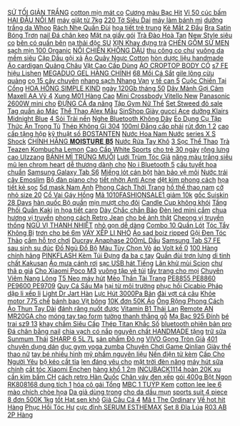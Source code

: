 [ SỨ TỐI GIẢN TRẮNG](https://cuahang1.github.io/p0/1/974/bat-an-com-bat-su-toi-gian-trang-vien-den-ban-le-mon-s4-mua-hang-online/) [ cotton mịn mát co](https://cuahang1.github.io/p0/2/675/ma-skama8-giam-8-don-300k-quan-short-thun-xoe-tron-cap-chun-quan-ngu-vai-cotton-min-mat-co-gian-qs0755-nhinhi-shop-mua-hang-online/) [ Cương màu Bạc Hit](https://cuahang1.github.io/p0/4/418/mat-meo-kim-cuong-mau-bac-hit-hot-2021-mua-hang-online/) [Vỉ 50 cúc bấm](https://cuahang1.github.io/p0/5/969/vi-50-cuc-bam-mua-hang-online/) [ HAI ĐẦU NỐI MI](https://cuahang1.github.io/p0/6/161/mascara-hai-dau-noi-mi-sivanna-colors-hf893-mua-hang-online/) [ máy giặt từ 7kg](https://cuahang1.github.io/p0/7/975/boc-may-giat-vo-trum-may-giat-tu-7kg-9kg-kich-thuoc-duoi-bai-dang-mua-hang-online/) [ 220 Tờ Siêu Dai](https://cuahang1.github.io/p0/6/521/giay-lau-da-nang-cuon-220-to-sieu-dai-co-the-giat-tai-su-dung-mua-hang-online/) [ máy làm bánh mì](https://cuahang1.github.io/p0/0/143/may-lam-banh-mi-panasonic-mua-hang-online/) [ dưỡng trắng da Whoo](https://cuahang1.github.io/p0/10/319/kem-duong-trang-da-whoo-4ml-date-2023-mua-hang-online/) [ Rách Nhẹ Quần Đùi](https://cuahang1.github.io/p0/4/931/hinh-anh-that-quan-short-nu-rach-nhe-quan-dui-jean-lung-cao-ca-tinh-mua-hang-online/) [ họa tiết trẻ trung](https://cuahang1.github.io/p0/8/345/co-san-mu-trum-dau-chong-tham-nuoc-khi-tam-hoac-u-toc-thoi-trang-hoa-tiet-tre-trung-pk97-mua-hang-online/) [ Kẻ Mắt 2 Đầu](https://cuahang1.github.io/p0/0/131/but-ke-mat-2-dau-qic-mua-hang-online/) [ Bra Satin Bóng Trơn](https://cuahang1.github.io/p0/1/163/ao-bra-satin-bong-tron-day-manh-br21-mua-hang-online/) [ nail Đá chân keo](https://cuahang1.github.io/p0/4/249/da-nail-da-chan-keo-khay-mix-size-sieu-sang-loai-1-ma-ck39-mua-hang-online/) [ Mặt nạ giấy gói](https://cuahang1.github.io/p0/3/214/mat-na-giay-goi-80-mieng-mua-hang-online/) [ Trà Đào Hoà Tan](https://cuahang1.github.io/p0/5/110/tra-dao-hoa-tan-cozy-mau-moi-mua-hang-online/) [ New Style siêu co](https://cuahang1.github.io/p0/7/275/ao-giu-nhiet-nu-new-style-sieu-co-gian-mac-thoai-mai-mua-hang-online/) [ bên có quần bên](https://cuahang1.github.io/p0/2/828/ma-1010fashionsale519-giam-10k-don-50k-chan-vay-thun-rut-day-2-ben-co-quan-ben-trong-b2us35-mua-hang-online/) [ nạ thải độc SU](https://cuahang1.github.io/p0/9/83/combo-10-goi-mat-na-thai-doc-sum-37-bright-award-bubble-de-mask-pack-mua-hang-online/) [ XỊN Khay đựng trà](https://cuahang1.github.io/p0/6/643/dep-xin-khay-dung-tra-bang-go-tre-khang-khuan-hinh-chu-nhat-hinh-vuong-mua-hang-online/) [ CHÉN GỐM SỨ MEN](https://cuahang1.github.io/p0/7/536/chen-gom-su-men-ran-mua-hang-online/) [ sạch mịn 100 Organic](https://cuahang1.github.io/p0/2/598/bot-dau-do-nguyen-chat-sach-min-100-organic-100gr-trang-da-duong-am-mo-tham-sam-tay-tbc-mua-hang-online/) [ NỒI CHIÊN KHÔNG DẦU](https://cuahang1.github.io/p0/7/787/noi-chien-khong-dau-locklock-dien-tu-52l-ejf351blk-mua-hang-online/) [ thu công co chư](https://cuahang1.github.io/p0/3/487/freeship-don-99k-1kg-tinh-bot-nghe-vang-thu-cong-co-chung-nhan-attp-cua-so-y-te-mua-hang-online/) [ vuông da mềm siêu](https://cuahang1.github.io/p0/4/560/a-17-giay-nu-suc-nu-mui-vuong-da-mem-sieu-xinh-mua-hang-online/) [ Cặp Dầu gội xả](https://cuahang1.github.io/p0/0/495/cap-dau-goi-xa-wekla-mua-hang-online/) [ Áo Quây Ngực Cotton](https://cuahang1.github.io/p0/0/285/co-big-sizeao-quay-nguc-cotton-nhieu-mau-co-gian-tot-hang-xuat-xin-mua-hang-online/) [ hòn dược liệu handmade](https://cuahang1.github.io/p0/7/382/xa-bong-tu-nhien-bo-hon-duoc-lieu-handmade-co-giay-kiem-nghiem-do-an-toan-han-su-dung-18-thang-ke-tu-ngay-nhan-mua-hang-online/) [Áo cardigan Quảng Châu](https://cuahang1.github.io/p0/2/611/ao-cardigan-quang-chau-mua-hang-online/) [ Vật Cao Cấp Dùng](https://cuahang1.github.io/p0/3/601/may-ep-dau-thuc-vat-cao-cap-dung-cho-gia-dinh-mua-hang-online/) [ ÁO CROPTOP BODY CÓ](https://cuahang1.github.io/p0/1/632/ma-1010fashionsale1040-giam-10k-don-50k-ao-croptop-body-co-kem-nut-va-bo-set-aoquan-jogger-mua-hang-online/) [ s7 FE hiệu Lishen](https://cuahang1.github.io/p0/7/866/bao-da-cho-samsung-galaxy-tab-s7-plustab-s7-fe-hieu-lishen-lung-deo-mua-hang-online/) [ MEGADUO GEL HÀNG CHÍNH](https://cuahang1.github.io/p0/3/197/megaduo-gel-hang-chinh-hang-mua-hang-online/) [ 68 Mồi Cá Sắt](https://cuahang1.github.io/p0/5/277/moi-cau-lure-ca-sat-orichi-cicada-the-gioi-do-cau-lure-68-moi-ca-sat-orichi-mat-3d-song-dong-mua-hang-online/) [ gile lông cừu quảng](https://cuahang1.github.io/p0/10/316/ao-gile-long-cuu-quang-chau-cho-be-mua-hang-online/) [ cọ 15 cây chuyên](https://cuahang1.github.io/p0/0/741/set-co-15-cay-chuyen-dung-de-ve-nail-mua-hang-online/) [ nhang sạch Nhang Vạn](https://cuahang1.github.io/p0/1/869/nhang-vo-que-100-tu-nhien-nhang-sach-nhang-van-an-mua-hang-online/) [ y tế can 5](https://cuahang1.github.io/p0/8/231/giao-trong-3h-con-y-te-can-5-lit-bopa-con-70-do-90-do-sat-khuan-thay-nuoc-rua-tay-mua-hang-online/) [ Cuộc Chiến Tại Cổng](https://cuahang1.github.io/p0/4/819/lego-haha-lego-minecraft-cuoc-chien-tai-cong-do-nat-21172-mua-hang-online/) [ HOA HỒNG SIMPLE KIND](https://cuahang1.github.io/p0/0/563/nuoc-hoa-hong-simple-kind-to-skin-soothing-facial-mua-hang-online/) [ ngày 120Gb tháng 50](https://cuahang1.github.io/p0/0/507/sim-4g-mobifone-c90n-goi-4gbngay-120gbthang-50-phut-goi-ngoai-mang-sim-mobi-c90n-xai-tha-ga-mua-hang-online/) [ Dây Mảnh Gợi Cảm](https://cuahang1.github.io/p0/8/939/bo-bralette-ren-sexy-dem-mong-phoi-quan-lot-day-manh-goi-cam-lacy-bra-b06-mua-hang-online/) [ Maxell AA Vỹ 4](https://cuahang1.github.io/p0/5/274/pin-maxell-aa-vy-4-cuc-mua-hang-online/) [ Xung M01 Hàng Cao](https://cuahang1.github.io/p0/2/862/may-massage-co-dien-xung-m01-hang-cao-cap-6-xung-2-mieng-xung-ket-hop-hong-ngoai-giam-con-dau-nhuc-moi-mua-hang-online/) [ Mini Crossbody Vitello New](https://cuahang1.github.io/p0/2/575/ma-fashionpremium10-giam-10-don-tu-1tr-tui-nu-furla-metropolis-mini-crossbody-vitello-new-calf-mua-hang-online/) [ Panasonic 2600W mini cho](https://cuahang1.github.io/p0/6/792/may-rua-xe-panasonic-2600w-mini-cho-gia-dinh-day-30-met-may-xit-rua-dieu-hoa-bao-hanh-12-thang-mua-hang-online/) [ ĐỰNG CÁ đa năng](https://cuahang1.github.io/p0/8/735/thung-dung-ca-da-nang-phu-kien-cau-ca-kk-90-mua-hang-online/) [ Tập Gym Nữ Thể](https://cuahang1.github.io/p0/3/293/ma-incu1114-giam-25-don-99k-quan-dui-tap-gym-nu-the-thao-2-lop-3-soc-cuc-xinh-bom-b52-thoi-trang-the-thao-mua-hang-online/) [ Set Stweed đỏ sale](https://cuahang1.github.io/p0/8/205/set-stweed-do-sale-70-mua-hang-online/) [ Tag quần áo Mác](https://cuahang1.github.io/p0/9/677/tag-quan-ao-mac-quan-ao-quang-chau-mua-hang-online/) [ Thể Thao Alex Mẫu](https://cuahang1.github.io/p0/6/751/ao-bra-the-thao-alex-mau-moi-hot-hit-mua-hang-online/) [ SinShop Giày gucci Ace](https://cuahang1.github.io/p0/4/546/sinshop-giay-gucci-ace-chun-ngang-mua-hang-online/) [ dưỡng Klairs Midnight Blue](https://cuahang1.github.io/p0/1/699/kem-duong-klairs-midnight-blue-calming-cream-mua-hang-online/) [ 4 Sỏi Trải nền](https://cuahang1.github.io/p0/3/589/bo-4-soi-trai-nen-sieu-bat-mat-nha-minh-farm-le-1kg-mua-hang-online/) [ Nghe Bluetooth Không Dây](https://cuahang1.github.io/p0/8/268/tai-nghe-bluetooth-khong-day-tws-magicsee-s2-bluetooth-51-chong-nuoc-thiet-ke-thoi-trang-dep-mat-mua-hang-online/) [ Eo Dụng Cụ Tập](https://cuahang1.github.io/p0/7/820/day-tap-eo-dung-cu-tap-tai-nha-mua-hang-online/) [ Thức Ăn Trong Tủ](https://cuahang1.github.io/p0/5/64/bo-3-hop-dung-thuc-pham-thuc-an-trong-tu-lanh-dung-duoc-trong-lo-vi-song-ms-6530-mua-hang-online/) [ Thép Không Gỉ 304](https://cuahang1.github.io/p0/6/801/phin-pha-ca-phe-thong-minh-luoi-thep-khong-gi-304-ruguo-mua-hang-online/) [ 100ml Đẳng cấp phái](https://cuahang1.github.io/p0/4/928/nuoc-hoa-nam-sauuvage-edt-100ml-dang-cap-phai-manh-mua-hang-online/) [ rút đơn 1 2](https://cuahang1.github.io/p0/4/881/dot-can-cau-rut-don-1234-mua-hang-online/) [ cao cấp tặng hộp](https://cuahang1.github.io/p0/0/130/kinh-mat-chrome-hearts-cao-cap-tang-hop-ch2533-mua-hang-online/) [ kỹ thuật số BOSTANTEN](https://cuahang1.github.io/p0/0/779/dong-ho-ky-thuat-so-bostanten-2052-khong-tham-nuoc-mua-hang-online/) [ Nước Hoa Nam Nước](https://cuahang1.github.io/p0/1/396/full-box-goc-maison-margiela-replica-jazz-club-hhiepx1-chuyen-nuoc-hoa-nam-nuoc-hoa-nu-chinh-hang-mua-hang-online/) [ series X S Shock](https://cuahang1.github.io/p0/8/659/tay-cam-xbox-series-xs-shock-blue-mua-hang-online/) [ CHÍNH HÃNG 𝐌𝐎𝐈𝐒𝐓𝐔𝐑𝐄 𝐁𝟓](https://cuahang1.github.io/p0/5/218/chinh-hang-serum-duong-phuc-hoi-cap-am-mua-hang-online/) [ Nước Rửa Tay Khô](https://cuahang1.github.io/p0/3/529/chon-mui-gel-nuoc-rua-tay-kho-bath-body-works-dung-tich-29ml-mua-hang-online/) [ 3 Sọc Thể Thao](https://cuahang1.github.io/p0/9/293/quan-3-soc-the-thao-tap-gym-di-choi-nam-nu-unisex-phuc-gym-store-mua-hang-online/) [ Trà Teazen Kombucha Lemon](https://cuahang1.github.io/p0/10/132/tra-teazen-kombucha-lemon-han-quoc-mua-hang-online/) [ Cao Cấp White Sports](https://cuahang1.github.io/p0/5/164/giay-the-thao-nam-trang-thoi-trang-cao-cap-white-sports-fashion-phong-cach-han-quoc-mua-hang-online/) [ cho trẻ 30 ngày](https://cuahang1.github.io/p0/2/225/sach-ren-luyen-pham-chat-cho-tre-30-ngay-thuc-hanh-long-biet-on-tu-5-12-tuoi-mua-hang-online/) [ rộng lưng cao Ulzzang](https://cuahang1.github.io/p0/0/940/quan-ong-rong-lung-cao-ulzzang-nhung-tam-dang-suong-unisex-sayhey-clothing-mua-hang-online/) [ BÁNH MÌ TRỨNG MUỐI](https://cuahang1.github.io/p0/9/275/banh-mi-trung-muoi-cha-bong-giao-nhanh-mua-hang-online/) [ Lưới Trùm Tóc Giả](https://cuahang1.github.io/p0/0/111/luoi-trum-toc-gia-co-dan-thoi-trang-cho-nu-mua-hang-online/) [ năng màu trắng siêu](https://cuahang1.github.io/p0/3/684/cuon-giay-lau-nha-bep-da-nang-mau-trang-sieu-dai-co-the-giat-duoc-mua-hang-online/) [mũ len chrom heart](https://cuahang1.github.io/p0/0/908/mu-len-chrom-heart-mua-hang-online/) [ dễ thương dành cho](https://cuahang1.github.io/p0/0/178/dong-ho-de-thuong-danh-cho-be-yeu-mua-hang-online/) [ No i Bluetooth 5](https://cuahang1.github.io/p0/9/131/dong-ho-thong-minh-t500-t500-plus-logo-tao-series-67-thay-hinh-nen-nghe-goi-ket-noi-bluetooth-50-size-44mm-mua-hang-online/) [ cầu tuyết hoa chuẩn](https://cuahang1.github.io/p0/2/968/cu-hoa-cau-tuyet-hoa-chuan-tet-mua-hang-online/) [ Samsung Galaxy Tab S6](https://cuahang1.github.io/p0/10/192/may-tinh-bang-samsung-galaxy-tab-s6-lite-sm-p615n-hang-chinh-hang-mua-hang-online/) [ Miếng lót cán bột](https://cuahang1.github.io/p0/1/453/mieng-lot-can-bot-chong-dinh-tien-loi-mua-hang-online/) [ hàn bảo vệ môi](https://cuahang1.github.io/p0/6/909/mo-han-thiec-ho-tro-han-mach-soldering-pd-150-mo-han-bao-ve-moi-truong-hang-cach-nhiet-tot-mua-hang-online/) [ Nước trái cây Emoslim](https://cuahang1.github.io/p0/9/118/nuoc-trai-cay-emoslim-by-fen-mua-hang-online/) [ Bộ đàn piano cho](https://cuahang1.github.io/p0/8/936/bo-dan-piano-cho-be-kem-mic-mua-hang-online/) [ tiết nhờn Anti Acne](https://cuahang1.github.io/p0/7/647/chinh-hang-kem-duong-floslek-kiem-soat-dau-va-dieu-tiet-nhon-anti-acne-mattifying-cream-50ml-mua-hang-online/) [ dệt kim phong cách](https://cuahang1.github.io/p0/7/357/dam-co-tron-det-kim-phong-cach-han-quoc-9843-mua-hang-online/) [ họa tiết kẻ sọc](https://cuahang1.github.io/p0/5/152/ao-thun-ngan-tay-hoa-tiet-ke-soc-thoi-trang-cho-nu-phong-cach-han-quoc-mua-hang-online/) [ 5d mask Nam Anh](https://cuahang1.github.io/p0/5/936/5d-maskhop-khau-trang-5d-mask-nam-anh-3-lop-10-cai-mua-hang-online/) [ Phong Cách Thời Trang](https://cuahang1.github.io/p0/2/374/ma-1010fashionsale1-giam-10k-don-50k-ao-tay-ngan-co-co-phong-cach-thoi-trang-han-quoc-danh-cho-nu-mua-hang-online/) [ hồ thể thao nam](https://cuahang1.github.io/p0/4/689/dong-ho-the-thao-nam-nu-g-shock-ga-110-1bdr-full-phu-kien-mua-hang-online/) [ cỡ nhỏ size 20](https://cuahang1.github.io/p0/2/875/chau-coi-co-nho-size-20-cm-mua-hang-online/) [ Cổ Vai Gáy Hồng](https://cuahang1.github.io/p0/9/59/chinh-hang-may-massage-co-vai-gay-hong-ngoai-ayosun-dai-massage-da-nang-massage-vai-gay-colung-bao-hanh-uy-tin-mua-hang-online/) [ Mã 1010FASHIONSALE1 giảm 10k](https://cuahang1.github.io/p0/2/482/ma-1010fashionsale1-giam-10k-don-tu-50k-giay-sneaker-nu-foxy-dang-cv-cao-co-mau-trang-be-basic-fox022-mua-hang-online/) [ gốc Suiskin 28 Days](https://cuahang1.github.io/p0/9/715/le-1-ong-te-bao-goc-suiskin-28-days-salmon-dn-ampoule-chinh-hang-han-quoc-mua-hang-online/) [ hàn quốc Bộ quần](https://cuahang1.github.io/p0/4/607/set-bo-ni-mac-the-thao-otho-phom-rong-thoi-trang-han-quoc-bo-quan-dui-ong-rong-phoi-ao-sweater-dai-tay-unisex-kudoshop-mua-hang-online/) [ mịn mượt cho đôi](https://cuahang1.github.io/p0/7/942/son-tint-bong-chioture-glass-mirror-min-muot-cho-doi-moi-cang-mong-4g-mua-hang-online/) [ Candle Cup không khói](https://cuahang1.github.io/p0/7/152/nen-thom-thien-nhien-candle-cup-khong-khoi-18-mui-mua-hang-online/) [ Tầng Phối Quần Kaki](https://cuahang1.github.io/p0/6/750/re-vo-dich-bo-ao-tre-vai-tang-phoi-quan-kaki-cama-store-m121-mua-hang-online/) [ in họa tiết caro](https://cuahang1.github.io/p0/2/902/khan-trai-ban-in-hoa-tiet-caro-ke-soc-bong-cuc-de-thuong-mua-hang-online/) [ Dày Chắc chắn Bảo](https://cuahang1.github.io/p0/3/735/gia-re-gang-y-te-natrile-khong-bot-malaysia-100-chiec-dai-day-chac-chan-bao-ve-da-tay-ban-mua-hang-online/) [ Đèn led mini cắm](https://cuahang1.github.io/p0/8/460/den-led-mini-cam-usb-mua-hang-online/) [ chua hương vị truyền](https://cuahang1.github.io/p0/1/454/may-lam-sua-chua-huong-vi-truyen-thong-mua-hang-online/) [ phong cách Retro Jean](https://cuahang1.github.io/p0/1/404/quan-jean-nu-ong-rong-ulzzang-lung-cao-phong-cach-retro-jean-xanh-nhat-co-bigsize-jean-baggy-kyubi-bjr21r-mua-hang-online/) [ cho bé ảnh thật](https://cuahang1.github.io/p0/5/582/bo-long-gau-truc-cho-be-anh-that-bao-chat-mua-hang-online/) [ Cheong vị truyền thống](https://cuahang1.github.io/p0/4/848/tra-sua-teh-tarik-aik-cheong-vi-truyen-thong-600g-15-goi-40g-mua-hang-online/) [ NGŨ VỊ THANH NHIỆT](https://cuahang1.github.io/p0/5/529/ma-2010fmcgsale-giam-8-don-500k-tra-hoa-hong-ngu-vi-thanh-nhiet-dep-da-mua-hang-online/) [ nhỏ gọn dễ dàng](https://cuahang1.github.io/p0/7/993/xa-bong-giay-rua-tay-phong-tranh-dich-benh-nho-gon-de-dang-mang-theo-diet-khuan-100-mua-hang-online/) [ Combo 10 Quần Lót](https://cuahang1.github.io/p0/2/957/combo-10-quan-lot-cotton-thai-mua-hang-online/) [ Tóc Tẩy Không Bị](https://cuahang1.github.io/p0/10/209/dau-goi-tim-elgon-dau-goi-khu-vang-danh-cho-toc-tay-khong-bi-nga-vang-mua-hang-online/) [ trơn cho bé 6m](https://cuahang1.github.io/p0/2/317/ma-skamsale10-giam-10-don-200k-mu-noi-len-tron-cho-be-6m-4y-mua-hang-online/) [ VÁY XẾP LI NHỎ](https://cuahang1.github.io/p0/2/687/chan-vay-xep-li-nho-ngan-cho-nu-mua-hang-online/) [ Áo sad boiz ripped](https://cuahang1.github.io/p0/7/669/ao-sad-boiz-ripped-signature-long-sleeve-ao-thun-tay-dai-sadboiz-ripped-signature-mua-hang-online/) [ Gội Đen Tóc Thảo](https://cuahang1.github.io/p0/3/247/01-goi-dau-goi-den-toc-thao-duoc-beauty-star-mua-hang-online/) [ cầm hỗ trợ chơi](https://cuahang1.github.io/p0/9/17/tay-cam-ho-tro-choi-game-ban-sung-tren-dien-thoai-tien-dung-mua-hang-online/) [ Ducray Anaphase 200mL Dầu](https://cuahang1.github.io/p0/0/358/tem-cty-dau-goi-ducray-anaphase-200ml-dau-goi-dang-kem-ngan-rung-toc-mua-hang-online/) [ Samsung Tab S7 FE](https://cuahang1.github.io/p0/6/625/bao-da-samsung-tab-s7-fe-kem-ban-phim-bluetooth-smart-keyboard-mua-hang-online/) [ sau sinh su đúc](https://cuahang1.github.io/p0/4/515/quan-lot-bau-va-sau-sinh-su-duc-cap-cheo-thong-hoi-do-lot-chip-ba-bau-khong-duong-may-bigsize-830-mua-hang-online/) [ Đồ Ngủ Đồ Bộ](https://cuahang1.github.io/p0/5/175/do-ngudo-bo-pijama-lua-quan-sooc-chat-lieu-satin-mat-lim-mua-hang-online/) [ Màu Tùy Chọn Vỏ](https://cuahang1.github.io/p0/0/688/son-bong-qibest-ql24-duong-am-lau-troi-6-mau-tuy-chon-vo-trong-suot-40g-mua-hang-online/) [ áp Volt kế 0](https://cuahang1.github.io/p0/5/98/dong-ho-do-dien-ap-volt-ke-056-inch-von-ke-do-45v-30v-mua-hang-online/) [ 100 Hàng chính hãng](https://cuahang1.github.io/p0/8/965/flycam-dji-mini-2-moi-100-hang-chinh-hang-bao-hanh-12-thang-mua-hang-online/) [ PINKFLASH Kèm Túi Đựng](https://cuahang1.github.io/p0/6/520/bo-10-my-pham-trang-diem-pinkflash-kem-tui-dung-dung-lam-qua-tang-giang-sinh-doc-dao-mua-hang-online/) [ đa ba c tay](https://cuahang1.github.io/p0/0/467/nhan-deo-tay-ma-bac-dinh-da-pha-le-kich-co-5-11-nhan-bac-nu-dinh-da-nhan-dinh-da-bac-tay-trang-deo-tay-mua-hang-online/) [ Quần đùi trơn lưng](https://cuahang1.github.io/p0/3/874/quan-dui-tron-lung-cao-mua-hang-online/) [ di tinh chất Kakusan](https://cuahang1.github.io/p0/1/236/may-rua-mat-lam-sach-va-day-di-tinh-chat-kakusan-nhap-khau-hangy-mua-hang-online/) [ Áo mưa cánh rơi](https://cuahang1.github.io/p0/5/52/ao-mua-canh-roi-1-dau-2-dau-sieu-nhe-sieu-ben-mua-hang-online/) [ sạc USB hát Tiếng](https://cuahang1.github.io/p0/9/56/xuong-rong-nhay-mua-nhai-tieng-sac-usb-hat-tieng-viet-mua-hang-online/) [ Lăn khử mùi Scion](https://cuahang1.github.io/p0/1/136/lan-khu-mui-scion-75ml-mua-hang-online/) [ chư thâ p giá](https://cuahang1.github.io/p0/1/151/quan-nam-unisex-hoa-tiet-chu-thap-gia-sieu-chat-mua-hang-online/) [ Cho Xiaomi Poco M3](https://cuahang1.github.io/p0/10/200/op-dien-thoai-trong-suot-chong-roi-cho-xiaomi-poco-m3-redmi-9t-9a-9c-note-10-9s-9-pro-mua-hang-online/) [ vuông tập vẽ túi](https://cuahang1.github.io/p0/6/71/vi-mong-mau-phom-vuong-tap-ve-tui-10-vi-240-mong-mua-hang-online/) [ tẩy trang cho mọi](https://cuahang1.github.io/p0/0/667/nuoc-lam-sach-va-tay-trang-cho-moi-loai-da-garnier-micellar-water-400ml-mua-hang-online/) [ Chuyên Viêm Nang Lông](https://cuahang1.github.io/p0/6/273/lieu-trinh-chuyen-viem-nang-long-dac-biet-xit-viem-nang-long-50ml-sua-tam-viem-nang-long-500ml-mua-hang-online/) [ T5 Neo máy hút](https://cuahang1.github.io/p0/7/721/robot-hut-bui-lau-nha-thong-minh-ecovacs-deebot-t5-fun-t5-neo-may-hut-bui-tu-dong-chinh-hang-thiet-bi-lam-sach-san-mua-hang-online/) [ Mèo Thần Tài Trang](https://cuahang1.github.io/p0/6/584/meo-than-tai-trang-tri-o-to-mua-hang-online/) [ PE8855 PE8860 PE9600 PE9709](https://cuahang1.github.io/p0/2/860/hang-co-san-may-lam-banh-mi-petrus-pe8855-pe8860-pe9600-pe9709-hdsd-cong-thuc-tieng-viet-bao-hanh-12-thang-mua-hang-online/) [ Quy Cá Sấu Mạ](https://cuahang1.github.io/p0/9/91/bo-2-kep-ac-quy-ca-sau-ma-dong-60a-100a-mua-hang-online/) [ hại từ môi trường](https://cuahang1.github.io/p0/2/300/sua-rua-mat-ngan-ngua-tac-hai-tu-moi-truong-paulas-choice-defense-hydrating-gel-to-cream-cleanser-198ml-2210-mua-hang-online/) [ phục hồi Cicabio Pháp](https://cuahang1.github.io/p0/4/811/kem-duong-phuc-hoi-cicabio-phap-40ml-mua-hang-online/) [ dập li xếp li](https://cuahang1.github.io/p0/6/293/chan-vay-quat-dap-li-xep-li-dai-midi-vintage-qua-loi-lich-su-di-lam-di-choi-may-2-lop-lung-khoa-keo-ben-hong-mua-hang-online/) [ Light Dr Jart Hàn](https://cuahang1.github.io/p0/0/433/kem-v7-toning-light-drjart-han-quoc-15ml-mua-hang-online/) [ Lực Hút 3000Pa Bản](https://cuahang1.github.io/p0/6/749/robot-hut-bui-lau-nha-ecovacs-deebot-t9-plus-dock-hut-rac-tu-dong-luc-hut-3000pa-ban-quoc-te-bao-hanh-12-thang-mua-hang-online/) [ đài vợt cá câu](https://cuahang1.github.io/p0/6/732/vot-ca-carbon-vanh-tron-co-the-thu-gon-chuyen-dung-cau-dai-vot-ca-cau-dai-mua-hang-online/) [ Khỏe motor 775 chế](https://cuahang1.github.io/p0/6/190/mo-to-775-truc-5mm-12v-sieu-khoe-motor-775-che-may-khoanmay-catquatmay-bom-mua-hang-online/) [ bánh bao Vịt bông](https://cuahang1.github.io/p0/7/719/gau-bong-vit-cosplay-ma-banh-bao-vit-bong-xuong-gau-bong-viet-nam-mua-hang-online/) [ 10K đơn 50K Áo](https://cuahang1.github.io/p0/2/922/ma-1010fashionsale14-giam-10k-don-50k-ao-khoac-ao-hoodies-zip-ni-bong-khoa-keo-ullzang-3-mau-nhungkudo-mua-hang-online/) [ Ống Rộng Phong Cách](https://cuahang1.github.io/p0/1/946/quan-jean-lung-cao-ong-rong-phong-cach-retro-2021-mua-hang-online/) [ Áo Thun Tay Dài](https://cuahang1.github.io/p0/10/400/re-vo-dich-ao-thun-ke-oversize-ao-thun-tay-dai-from-rong-ao-thun-unisex-form-rong-mua-hang-online/) [ đánh răng nuốt được](https://cuahang1.github.io/p0/1/669/kem-danh-rang-nuot-duoc-pigeon-cho-tre-6m18m-mua-hang-online/) [ Vitamin B1 Thái Lan](https://cuahang1.github.io/p0/7/909/phan-bon-la-vitamin-b1-thai-lan-chai-1lit-mua-hang-online/) [ Remote AN MR20GA cho](https://cuahang1.github.io/p0/9/790/dieu-khien-lg-magic-remote-an-mr20ga-cho-smart-tivi-lg-2020-remote-thong-minh-hang-hang-tang-pin-mua-hang-online/) [ móng tay tạo form](https://cuahang1.github.io/p0/3/797/dua-mong-tay-tao-form-jeliva-mua-hang-online/) [ tường thanh thẳng gỗ](https://cuahang1.github.io/p0/4/243/tong-ke-treo-tuong-thanh-thang-go-thong-tu-nhien-rong-9cm-12cm-ke-go-thong-decor-hpktt-22-mua-hang-online/) [ Mạ Bạc 925 Đính](https://cuahang1.github.io/p0/4/429/nhan-ma-bac-925-dinh-da-quy-nhan-tao-nhieu-mau-sac-sang-trong-quy-phai-danh-cho-nu-mua-hang-online/) [ bé trai sz9 13](https://cuahang1.github.io/p0/5/325/bo-dai-be-trai-sz9-13-ri5-mua-hang-online/) [ khay chấm Siêu Cấp](https://cuahang1.github.io/p0/3/159/dia-vuong-kem-khay-cham-sieu-cap-dung-lo-nuong-bat-su-hinh-trai-tim-hang-nhap-khau-mua-hang-online/) [ Thép Titan Khắc Số](https://cuahang1.github.io/p0/5/48/nhan-thep-titan-khac-so-la-ma-so122-mua-hang-online/) [ bluetooth phiên bản pro](https://cuahang1.github.io/p0/7/97/tai-nghe-bluetooth-phien-ban-pro-cao-cap-dinh-vi-doi-ten-xuyen-am-chong-on-dung-cho-ios-va-androi-mua-hang-online/) [ Đá chân bằng nail](https://cuahang1.github.io/p0/2/885/da-chan-bang-nail-mix-100-vien-mua-hang-online/) [ chia vạch có nắp](https://cuahang1.github.io/p0/9/752/coc-pha-sua-thuy-tinh-chia-vach-co-nap-va-ong-hut-350ml-mua-hang-online/) [ nguyên chất HANDMADE tặng](https://cuahang1.github.io/p0/9/619/the-herbal-lab-bot-cam-thao-nguyen-chat-handmade-tang-bo-dung-cu-dap-mat-mua-hang-online/) [ trữ sữa Sunmum Thái](https://cuahang1.github.io/p0/0/336/tui-tru-sua-sunmum-thai-lan-loai-250ml-mua-hang-online/) [ SHARP 6 5L 7L](https://cuahang1.github.io/p0/1/356/noi-chien-khong-dau-sharp-65l-7l-to-dai-vua-ca-con-ga-mua-hang-online/) [ sản phẩm Đô ng](https://cuahang1.github.io/p0/6/618/mo-ta-san-pham-dong-ho-nam-fourron-688-day-thep-khong-gi-cao-cap-chon-mau-mua-hang-online/) [ VIVO Gọng Tròn Giả](https://cuahang1.github.io/p0/0/579/kinh-vivo-gong-tron-gia-can-mua-hang-online/) [ 401 chuyên dụng dán](https://cuahang1.github.io/p0/0/966/keo-401-chuyen-dung-dan-mong-gia-loai-1-mua-hang-online/) [ dục gym yoga zumba](https://cuahang1.github.io/p0/8/651/ao-khoac-jacket-louro-akl12-kieu-ao-khoac-du-the-thao-nu-mua-dong-dung-tap-the-duc-gym-yoga-zumba-chat-sieu-dep-mua-hang-online/) [ Chuyên Chơi Game Qinlian](https://cuahang1.github.io/p0/9/571/tai-nghe-chup-tai-chuyen-choi-game-qinlian-a6-jack-35-co-micro-day-chong-dut-dung-duoc-cho-may-tinh-va-dien-thoai-mua-hang-online/) [ Giày thể thao nữ](https://cuahang1.github.io/p0/5/460/san-giay-the-thao-nu-de-bang-banh-mi-hoa-tiet-basic-don-de-vai-canvas-bata-moi-hot-phong-cach-ulzzang-dep-ca-tinh-mua-hang-online/) [ tay bé nhiều hình](https://cuahang1.github.io/p0/4/900/ao-phong-cotton-dai-tay-be-nhieu-hinh-xinh-xan-mua-hang-online/) [ mỹ phẩm nguyên liệu](https://cuahang1.github.io/p0/9/33/dau-castor-castor-oil-500ml-1-lit-nguyen-lieu-my-pham-nguyen-lieu-lam-son-moi-mua-hang-online/) [ Nến điện tử kèm](https://cuahang1.github.io/p0/0/470/pvn21324-nen-dien-tu-kem-san-pin-t2-mua-hang-online/) [ Cấp Cho Người Yêu](https://cuahang1.github.io/p0/9/282/bo-tra-cu-cao-cap-cho-nguoi-yeu-tra-mua-hang-online/) [ bộ kéo cắt tỉa](https://cuahang1.github.io/p0/1/360/tong-do-cat-toc-han-quoc-codol-531-tang-bo-keo-cat-tia-tien-dung-cho-gia-dinh-mua-hang-online/) [ len đáng yêu cho](https://cuahang1.github.io/p0/10/322/quan-yem-len-dang-yeu-cho-be-loai-1-mua-hang-online/) [ mặt trời đèn năng](https://cuahang1.github.io/p0/8/416/den-pha-nang-luong-mat-troi-den-nang-luong-mat-troi-san-vuon-100w-200w-300w-450w-co-den-bao-dung-luong-mua-hang-online/) [ máy hút sữa chính](https://cuahang1.github.io/p0/2/348/cap-2-van-trang-may-hut-sua-chinh-hang-mua-hang-online/) [ cắt tóc Xiaomi Enchen](https://cuahang1.github.io/p0/8/806/tong-do-cat-toc-xiaomi-enchen-boost-hang-chinh-hang-mua-hang-online/) [ hàng khổ 1 2m](https://cuahang1.github.io/p0/1/148/decan-dan-tuong-van-da-hang-kho-12m-boc-dan-mua-hang-online/) [ INCUBACK1114 hoàn 20K xu](https://cuahang1.github.io/p0/5/181/ma-incuback1114-hoan-20k-xu-don-50k-mq-skin-korean-ginseng-ampoule-tinh-chat-serum-giup-duong-can-bong-da-mua-hang-online/) [ cần kìm bấm CH](https://cuahang1.github.io/p0/8/449/50-chiec-cut-noi-day-dien-khong-can-noi-day-khong-can-kim-bam-ch-2-mua-hang-online/) [ cách retro Hàn Quốc](https://cuahang1.github.io/p0/5/989/ao-ni-dang-rong-in-hoa-tiet-chu-phong-cach-retro-han-quoc-ca-tinh-cho-nu-mua-hang-online/) [ Chân váy đen xếp](https://cuahang1.github.io/p0/2/202/chan-vay-den-xep-li-amisu-auth-video-tag-check-code-cuoi-cung-mua-hang-online/) [ gói 400g Bột Ngon](https://cuahang1.github.io/p0/3/266/bot-ha-cao-vinh-thuan-goi-400g-bot-ngon-date-moi-mua-hang-online/) [ RK808168 dung tích 1](https://cuahang1.github.io/p0/1/998/noi-com-dien-cao-tan-tefal-rk808168-dung-tich-15l-thuong-hieu-phap-mua-hang-online/) [ hóa cô gái Tổng](https://cuahang1.github.io/p0/3/871/tranh-son-dau-so-hoa-co-gai-tong-hop-cac-mau-hot-kich-thuoc-40x50cm-tranh-to-mau-theo-so-mua-hang-online/) [ MBC 1 TUÝP Kem](https://cuahang1.github.io/p0/1/953/mbc-1-tuyp-kem-duong-am-clinique-dramatically-different-gel-lotion-jelly-30ml-mua-hang-online/) [ cotton lee lee 6](https://cuahang1.github.io/p0/10/88/khan-mat-cotton-lee-lee-6-lop-khan-lau-mat-cho-be-yeu-mua-hang-online/) [ mào chích chòe họa](https://cuahang1.github.io/p0/9/898/cau-goc-re-cho-long-chim-chao-mao-chich-choe-hoa-my-chat-lieu-tre-gia-phu-kien-kalotebon-mua-hang-online/) [ Da giả dùng trong](https://cuahang1.github.io/p0/2/12/da-gia-dung-trong-phun-xam-mua-hang-online/) [ cho da dầu mụn](https://cuahang1.github.io/p0/2/938/toner-bha-cho-da-dau-mun-an-mua-hang-online/) [ sports suit 4 piece](https://cuahang1.github.io/p0/4/646/beautytrend-fashionable-seamless-knitted-yoga-wear-sports-suit-4-piece-set-mua-hang-online/) [ 8 đơn 500K 1kg](https://cuahang1.github.io/p0/3/934/ma-1510fmcgsale-giam-8-don-500k-1kg-gao-lut-den-deo-dien-bien-danh-cho-thuc-duong-eatclean-mua-hang-online/) [ tốt Hạt sen khô](https://cuahang1.github.io/p0/2/944/gia-tot-hat-sen-kho-dong-thap-mua-hang-online/) [ Giả Câu Cá 4](https://cuahang1.github.io/p0/1/162/moi-gia-cau-ca-45cm-38g-cao-cap-mua-hang-online/) [ Mă t The Ordinary](https://cuahang1.github.io/p0/6/748/tay-te-bao-chet-mat-the-ordinary-aha-30-bha-2-peeling-solution-30ml-beautybabe-mua-hang-online/) [ Về hot hit Hàng](https://cuahang1.github.io/p0/0/497/ao-phong-moi-ve-hot-hit-hang-quang-chau-mua-hang-online/) [ Phục Hồi Tóc Hư](https://cuahang1.github.io/p0/0/888/cap-dau-goi-xa-collagen-vinge-1000ml-giam-rung-toc-kich-moc-toc-phuc-hoi-toc-hu-ton-hang-chinh-hang-mua-hang-online/) [ cực đỉnh SERUM ESTHEMAX](https://cuahang1.github.io/p0/8/182/tinh-chat-trang-dachong-oxi-hoa-lao-hoa-cuc-dinh-serum-esthemax-vitamin-c-561-mua-hang-online/) [ Set 8 Đĩa Lúa](https://cuahang1.github.io/p0/3/549/set-8-dia-lua-mach-mau-pastel-mua-hang-online/) [ R03 AB 2P Hàng](https://cuahang1.github.io/p0/1/176/hop-40-pin-aaa-maxell-r03-ab-2p-hang-nhap-khau-mua-hang-online/) 